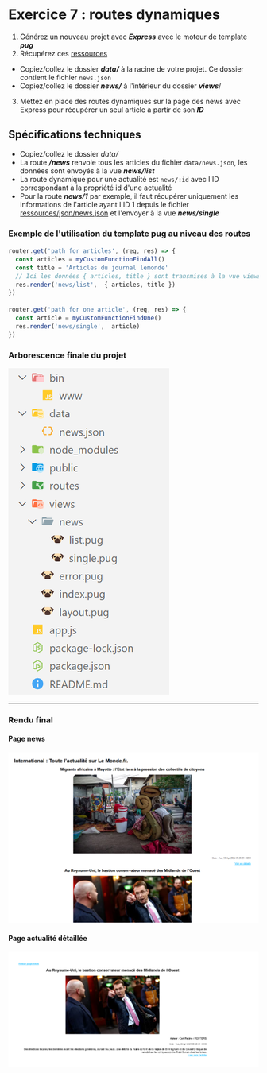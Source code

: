 # Exercice 7 : routes dynamiques

1. Générez un nouveau projet avec ***Express*** avec le moteur de template ***pug***
2. Récupérez ces [ressources](./ressources/ex7.zip)
- Copiez/collez le dossier ***data/*** à la racine de votre projet. Ce dossier contient le fichier `news.json`
- Copiez/collez le dossier ***news/*** à l'intérieur du dossier ***views***/
3. Mettez en place des routes dynamiques sur la page des news avec Express pour récupérer un seul article à partir de son ***ID***

## Spécifications techniques

- Copiez/collez le dossier *data/*
- La route ***/news*** renvoie tous les articles du fichier `data/news.json`, les données sont envoyés à la vue ***news/list***
- La route dynamique pour une actualité est `news/:id` avec l'ID correspondant à la propriété id d'une actualité
- Pour la route ***news/1*** par exemple, il faut récupérer uniquement les informations de l'article ayant l'ID 1 depuis le fichier [ressources/json/news.json](./ressources/ex7.zip) et l'envoyer à la vue ***news/single***

### Exemple de l'utilisation du template pug au niveau des routes

```js
router.get('path for articles', (req, res) => {
  const articles = myCustomFunctionFindAll()
  const title = 'Articles du journal lemonde'
  // Ici les données { articles, title } sont transmises à la vue views/news/list.pug pour l'affichage
  res.render('news/list',  { articles, title })
})

router.get('path for one article', (req, res) => {
  const article = myCustomFunctionFindOne()
  res.render('news/single',  article)
})
```
### Arborescence finale du projet

![arbo](./ressources/img/ex7/arborescence.PNG)

---

### Rendu final

#### Page news

![news](./ressources/img/ex7/news.PNG)

#### Page actualité détaillée

![details](./ressources/img/ex7/news_details.png)

